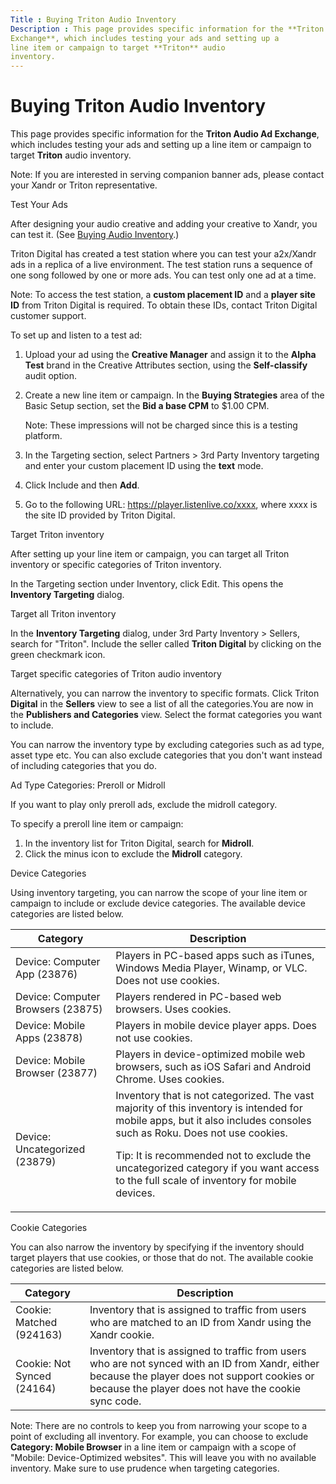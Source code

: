 ```yaml
---
Title : Buying Triton Audio Inventory
Description : This page provides specific information for the **Triton Audio Ad
Exchange**, which includes testing your ads and setting up a
line item or campaign to target **Triton** audio
inventory.
---
```



# Buying Triton Audio Inventory



This page provides specific information for the **Triton Audio Ad
Exchange**, which includes testing your ads and setting up a
line item or campaign to target **Triton** audio
inventory.



Note: If you are interested in serving
companion banner ads, please contact your Xandr
or Triton representative.



Test Your Ads

After designing your audio creative and adding your creative to
Xandr, you can test it. (See
<a href="buying-audio-inventory.html" class="xref"
title="You can buy audio inventory on Xandr using our optimized buy-side workflow.">Buying
Audio Inventory</a>.)

Triton Digital has created a test station where you can test your
a2x/Xandr ads in a replica of a live
environment. The test station runs a sequence of one song followed by
one or more ads. You can test only one ad at a time.



Note: To access the test station, a
**custom placement ID** and a **player site ID** from Triton Digital is
required. To obtain these IDs, contact Triton Digital customer support.



To set up and listen to a test ad:

1.  Upload your ad using the **Creative Manager** and assign it to the
    **Alpha Test** brand in the Creative
    Attributes section, using the **Self-classify** audit option.
2.  Create a new line item or campaign. In the
    **Buying Strategies** area of the Basic
    Setup section, set the **Bid a base CPM** to $1.00 CPM.
    

    Note: These impressions will not be
    charged since this is a testing platform.

    
3.  In the Targeting section, select
    Partners
    \>  3rd Party Inventory
    targeting and enter your custom placement ID using the **text**
    mode.
4.  Click Include and then **Add**.
5.  Go to the following URL:
    <a href="https://player.listenlive.co/xxxx" class="xref"
    target="_blank">https://player.listenlive.co/xxxx</a>, where xxxx is
    the site ID provided by Triton Digital.

Target Triton inventory

After setting up your line item or campaign, you
can target all Triton inventory or specific categories of Triton
inventory.

In the Targeting section under
Inventory, click
Edit. This opens the **Inventory
Targeting** dialog.

Target all Triton inventory

In the **Inventory Targeting** dialog, under
3rd Party
Inventory  \>  Sellers,
search for "Triton". Include the seller called **Triton Digital** by
clicking on the green checkmark icon.

Target specific categories of Triton audio inventory

Alternatively, you can narrow the inventory to specific formats. Click
Triton **Digital** in the **Sellers**
view to see a list of all the categories.You are now in the **Publishers
and Categories** view. Select the format categories you want to include.

You can narrow the inventory type by excluding categories such as ad
type, asset type etc. You can also exclude categories that you don't
want instead of including categories that you do.

Ad Type Categories: Preroll or Midroll

If you want to play only preroll ads, exclude the midroll category.

To specify a preroll line item or campaign:

1.  In the inventory list for Triton Digital, search for **Midroll**.
2.  Click the minus icon to exclude the **Midroll** category.

Device Categories

Using inventory targeting, you can narrow the scope of your
line item or campaign to include or exclude
device categories. The available device categories are listed below.

<table class="table">
<thead class="thead">
<tr class="header row">
<th id="ID-00007576__entry__1" class="entry">Category</th>
<th id="ID-00007576__entry__2" class="entry">Description</th>
</tr>
</thead>
<tbody class="tbody">
<tr class="odd row">
<td class="entry" headers="ID-00007576__entry__1">Device: Computer App
(23876)</td>
<td class="entry" headers="ID-00007576__entry__2">Players in PC-based
apps such as iTunes, Windows Media Player, Winamp, or VLC. Does not use
cookies.</td>
</tr>
<tr class="even row">
<td class="entry" headers="ID-00007576__entry__1">Device: Computer
Browsers (23875)</td>
<td class="entry" headers="ID-00007576__entry__2">Players rendered in
PC-based web browsers. Uses cookies.</td>
</tr>
<tr class="odd row">
<td class="entry" headers="ID-00007576__entry__1">Device: Mobile Apps
(23878)</td>
<td class="entry" headers="ID-00007576__entry__2">Players in mobile
device player apps. Does not use cookies.</td>
</tr>
<tr class="even row">
<td class="entry" headers="ID-00007576__entry__1">Device: Mobile Browser
(23877)</td>
<td class="entry" headers="ID-00007576__entry__2">Players in
device-optimized mobile web browsers, such as iOS Safari and Android
Chrome. Uses cookies.</td>
</tr>
<tr class="odd row">
<td class="entry" headers="ID-00007576__entry__1">Device: Uncategorized
(23879)</td>
<td class="entry" headers="ID-00007576__entry__2">Inventory that is not
categorized. The vast majority of this inventory is intended for mobile
apps, but it also includes consoles such as Roku. Does not use cookies.

Tip: It is recommended not to exclude
the uncategorized category if you want access to the full scale of
inventory for mobile devices.
</td>
</tr>
</tbody>
</table>

Cookie Categories

You can also narrow the inventory by specifying if the inventory should
target players that use cookies, or those that do not. The available
cookie categories are listed below.

<table class="table">
<thead class="thead">
<tr class="header row">
<th id="ID-00007576__entry__13" class="entry">Category</th>
<th id="ID-00007576__entry__14" class="entry">Description</th>
</tr>
</thead>
<tbody class="tbody">
<tr class="odd row">
<td class="entry" headers="ID-00007576__entry__13">Cookie: Matched
(924163)</td>
<td class="entry" headers="ID-00007576__entry__14">Inventory that is
assigned to traffic from users who are matched to an ID from <span
class="ph">Xandr using the Xandr
cookie.</td>
</tr>
<tr class="even row">
<td class="entry" headers="ID-00007576__entry__13">Cookie: Not Synced
(24164)</td>
<td class="entry" headers="ID-00007576__entry__14">Inventory that is
assigned to traffic from users who are not synced with an ID from <span
class="ph">Xandr, either because the player does not support
cookies or because the player does not have the cookie sync code.</td>
</tr>
</tbody>
</table>



Note: There are no controls to keep you
from narrowing your scope to a point of excluding all inventory. For
example, you can choose to exclude **Category: Mobile Browser** in a
line item or campaign with a scope of "Mobile:
Device-Optimized websites". This will leave you with no available
inventory. Make sure to use prudence when targeting categories.






